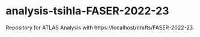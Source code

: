 # analysis-tsihla-FASER-2022-23
Repository for ATLAS Analysis with https://localhost/drafts/FASER-2022-23.
